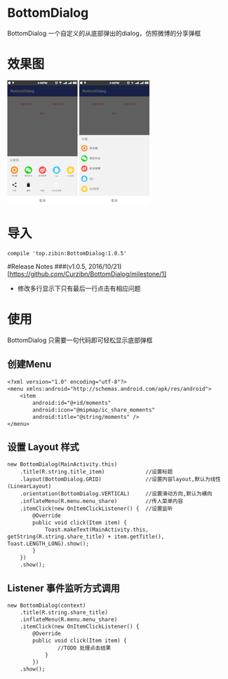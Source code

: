 # BottomDialog
BottomDialog 一个自定义的从底部弹出的dialog，仿照微博的分享弹框

# 效果图 
![Alt text](/art/horizontal.png) ![Alt text](/art/vertical.png)

# 导入
    compile 'top.zibin:BottomDialog:1.0.5'

#Release Notes
###(v1.0.5, 2016/10/21)[https://github.com/Curzibn/BottomDialog/milestone/1]

- 修改多行显示下只有最后一行点击有相应问题

# 使用
BottomDialog 只需要一句代码即可轻松显示底部弹框

## 创建Menu
    <?xml version="1.0" encoding="utf-8"?>
    <menu xmlns:android="http://schemas.android.com/apk/res/android">
        <item
            android:id="@+id/moments"
            android:icon="@mipmap/ic_share_moments"
            android:title="@string/moments" />
    </menu>
    
## 设置 Layout 样式

    new BottomDialog(MainActivity.this)
        .title(R.string.title_item)             //设置标题
        .layout(BottomDialog.GRID)              //设置内容layout,默认为线性(LinearLayout)
        .orientation(BottomDialog.VERTICAL)     //设置滑动方向,默认为横向
        .inflateMenu(R.menu.menu_share)         //传人菜单内容
        .itemClick(new OnItemClickListener() {  //设置监听
            @Override
            public void click(Item item) {
                Toast.makeText(MainActivity.this, getString(R.string.share_title) + item.getTitle(), Toast.LENGTH_LONG).show();
            }
        })
        .show();

## Listener 事件监听方式调用
    new BottomDialog(context)
        .title(R.string.share_title)
        .inflateMenu(R.menu.menu_share)
        .itemClick(new OnItemClickListener() {
            @Override
            public void click(Item item) {
                    //TODO 处理点击结果
                }
            })
        .show();
